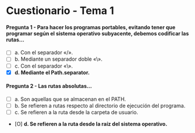 # Cuestionario - Tema 1

#### Pregunta 1 - Para hacer los programas portables, evitando tener que programar según el sistema operativo subyacente, debemos codificar las rutas...

- [ ] a. Con el separador «/».
- [ ] b. Mediante un separador doble «\».
- [ ] c. Con el separador «\».
- [X] **d. Mediante el Path.separator.**

#### Pregunta 2 - Las rutas absolutas...

- [ ] a. Son aquellas que se almacenan en el PATH.
- [ ] b. Se refieren a rutas respecto al directorio de ejecución del programa.
- [ ] c. Se refieren a la ruta desde la carpeta de usuario.
- [O] **d. Se refieren a la ruta desde la raíz del sistema operativo.**